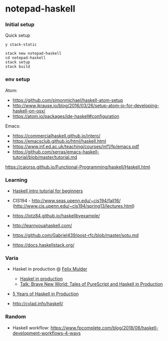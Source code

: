 # notepad-haskell



### Initial setup

Quick setup

```
y stack-static
```


```
stack new notepad-haskell
cd notepad-haskell
stack setup
stack build

```

### env setup

Atom:
* https://github.com/simonmichael/haskell-atom-setup
* http://www.jkrause.io/blog/2016/03/26/setup-atom-io-for-developing-haskell-on-osx/
* https://atom.io/packages/ide-haskell#configuration

Emacs:
* https://commercialhaskell.github.io/intero/
* https://emacsclub.github.io/html/haskell.html
* https://www.inf.ed.ac.uk/teaching/courses/inf1/fp/emacs.pdf
* https://github.com/serras/emacs-haskell-tutorial/blob/master/tutorial.md



https://caiorss.github.io/Functional-Programming/haskell/Haskell.html


### Learning
* [Haskell intro tutorial for beginners](https://her.esy.fun/posts/0010-Haskell-Now/index.html#install)

* CIS194 - http://www.seas.upenn.edu/~cis194/fall16/ (http://www.cis.upenn.edu/~cis194/spring13/lectures.html)
* https://lotz84.github.io/haskellbyexample/
* http://learnyouahaskell.com/
* https://github.com/Gabriel439/post-rfc/blob/master/sotu.md

* https://docs.haskellstack.org/

### Varia

* Haskel in production @ [Felix Mulder](https://twitter.com/FelixMulder)
    * [Haskel in production](http://felixmulder.com/writing/2019/10/05/Haskell-in-Production.html)
    * [Talk: Brave New World: Tales of PureScript and Haskell in Production](https://www.youtube.com/watch?v=2SAQNO46V3U)
    
* [5 Years of Haskell in Production](https://www.youtube.com/watch?v=hZgW4mT1PkE)

* http://cvlad.info/haskell/



### Random
- Haskell workflow: https://www.fpcomplete.com/blog/2018/08/haskell-development-workflows-4-ways

